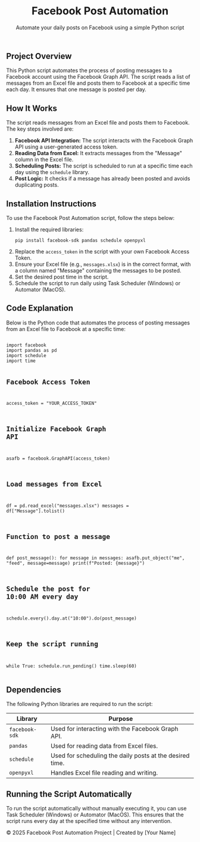 <!DOCTYPE html>
<html lang="en">
<head>
    <meta charset="UTF-8">
    <meta name="viewport" content="width=device-width, initial-scale=1.0">
    <title>Facebook Post Automation</title>
    
</head>
<body>

<header>
    <h1>Facebook Post Automation</h1>
    <p>Automate your daily posts on Facebook using a simple Python script</p>
</header>

<div class="container">
    <section>
        <h2>Project Overview</h2>
        <p>
            This Python script automates the process of posting messages to a Facebook account using the Facebook Graph API.
            The script reads a list of messages from an Excel file and posts them to Facebook at a specific time each day. It
            ensures that one message is posted per day.
        </p>
    </section>
    <section>
        <h2>How It Works</h2>
        <p>
            The script reads messages from an Excel file and posts them to Facebook. The key steps involved are:
        </p>
        <ol>
            <li><strong>Facebook API Integration:</strong> The script interacts with the Facebook Graph API using a user-generated access token.</li>
            <li><strong>Reading Data from Excel:</strong> It extracts messages from the "Message" column in the Excel file.</li>
            <li><strong>Scheduling Posts:</strong> The script is scheduled to run at a specific time each day using the <code>schedule</code> library.</li>
            <li><strong>Post Logic:</strong> It checks if a message has already been posted and avoids duplicating posts.</li>
        </ol>
    </section>
    <section>
        <h2>Installation Instructions</h2>
        <p>To use the Facebook Post Automation script, follow the steps below:</p>
        <ol>
            <li>Install the required libraries:
                <pre><code>pip install facebook-sdk pandas schedule openpyxl</code></pre>
            </li>
            <li>Replace the <code>access_token</code> in the script with your own Facebook Access Token.</li>
            <li>Ensure your Excel file (e.g., <code>messages.xlsx</code>) is in the correct format, with a column named "Message" containing the messages to be posted.</li>
            <li>Set the desired post time in the script.</li>
            <li>Schedule the script to run daily using Task Scheduler (Windows) or Automator (MacOS).</li>
        </ol>
    </section>
    <section>
        <h2>Code Explanation</h2>
        <p>
            Below is the Python code that automates the process of posting messages from an Excel file to Facebook at a specific time:
        </p>
        <pre><code>
import facebook
import pandas as pd
import schedule
import time

# Facebook Access Token
access_token = "YOUR_ACCESS_TOKEN"

# Initialize Facebook Graph API
asafb = facebook.GraphAPI(access_token)

# Load messages from Excel
df = pd.read_excel("messages.xlsx")
messages = df["Message"].tolist()

# Function to post a message
def post_message():
    for message in messages:
        asafb.put_object("me", "feed", message=message)
        print(f"Posted: {message}")

# Schedule the post for 10:00 AM every day
schedule.every().day.at("10:00").do(post_message)

# Keep the script running
while True:
    schedule.run_pending()
    time.sleep(60)
        </code></pre>
    </section>
    <section>
        <h2>Dependencies</h2>
        <p>The following Python libraries are required to run the script:</p>
        <table>
            <thead>
                <tr>
                    <th>Library</th>
                    <th>Purpose</th>
                </tr>
            </thead>
            <tbody>
                <tr>
                    <td><code>facebook-sdk</code></td>
                    <td>Used for interacting with the Facebook Graph API.</td>
                </tr>
                <tr>
                    <td><code>pandas</code></td>
                    <td>Used for reading data from Excel files.</td>
                </tr>
                <tr>
                    <td><code>schedule</code></td>
                    <td>Used for scheduling the daily posts at the desired time.</td>
                </tr>
                <tr>
                    <td><code>openpyxl</code></td>
                    <td>Handles Excel file reading and writing.</td>
                </tr>
            </tbody>
        </table>
    </section>
    <section>
        <h2>Running the Script Automatically</h2>
        <p>
            To run the script automatically without manually executing it, you can use Task Scheduler (Windows) or Automator (MacOS).
            This ensures that the script runs every day at the specified time without any intervention.
        </p>
    </section>

</div>

<div class="footer">
    <p>&copy; 2025 Facebook Post Automation Project | Created by [Your Name]</p>
</div>

</body>
</html>
